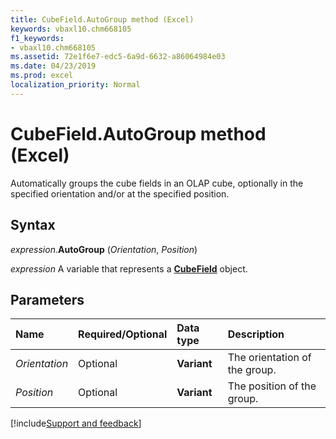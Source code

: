 ```yaml
---
title: CubeField.AutoGroup method (Excel)
keywords: vbaxl10.chm668105
f1_keywords:
- vbaxl10.chm668105
ms.assetid: 72e1f6e7-edc5-6a9d-6632-a86064984e03
ms.date: 04/23/2019
ms.prod: excel
localization_priority: Normal
---
```



# CubeField.AutoGroup method (Excel)

Automatically groups the cube fields in an OLAP cube, optionally in the specified orientation and/or at the specified position.


## Syntax

_expression_.**AutoGroup** (_Orientation_, _Position_)

_expression_ A variable that represents a **[CubeField](Excel.CubeField.md)** object.


## Parameters

|Name|Required/Optional|Data type|Description|
|:-----|:-----|:-----|:-----|
| _Orientation_|Optional|**Variant**|The orientation of the group.|
| _Position_|Optional|**Variant**|The position of the group. |



[!include[Support and feedback](~/includes/feedback-boilerplate.md)]